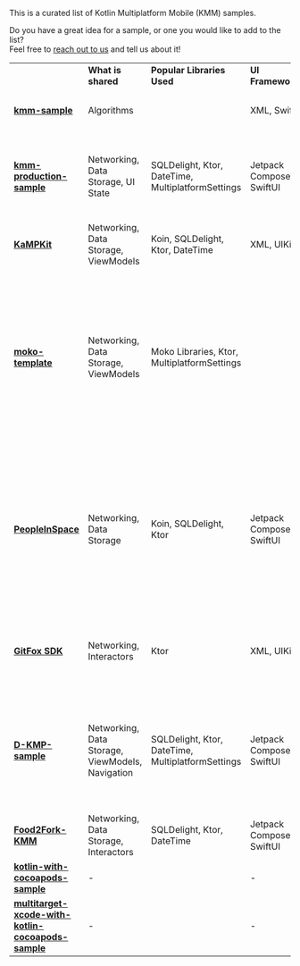 [//]: # (title: Samples)
[//]: # (auxiliary-id: Samples)

This is a curated list of Kotlin Multiplatform Mobile (KMM) samples.  

Do you have a great idea for a sample, or one you would like to add to the list?  
Feel free to [reach out to us](mailto:kmm.feedback@kotlinlang.org) and tell us about it!

<table>
    <tr>
      <td></td>
      <td><strong>What is shared</strong></td>
      <td><strong>Popular Libraries Used</strong></td>
      <td><strong>UI Framework</strong>/td>
      <td><strong>iOS integration</strong></td>
      <td><strong>Platform API's</strong></td>
      <td><strong>Tests</strong></td>
      <td><strong>JS target</strong></td>
      <td><strong>More features</strong></td>
    </tr>
    <tr>
      <td>
        <strong><a href="https://github.com/Kotlin/kmm-sample">kmm-sample</a></strong>
      </td>
      <td>Algorithms</td>
      <td></td>
      <td>XML, SwiftUI</td>
      <td>Framework</td>
      <td>✅</td>
      <td></td>
      <td></td>
      <td><ul><li>expect/actual declarations</li></ul></td>
    </tr>
    <tr>
      <td>
        <strong><a href="https://github.com/Kotlin/kmm-production-sample">kmm-production-sample</a></strong>
      </td>
      <td>Networking, Data Storage, UI State</td>
      <td>SQLDelight, Ktor, DateTime, MultiplatformSettings</td>
      <td>Jetpack Compose, SwiftUI</td>
      <td>Framework</td>
      <td>✅</td>
      <td></td>
      <td></td>
      <td><ul><li>Redux for sharing UI State </li>
<li>Published to Google Play and AppStore</li></ul></td>
    </tr>
    <tr>
      <td>
        <strong><a href="https://github.com/touchlab/KaMPKit">KaMPKit</a></strong>
      </td>
      <td>Networking, Data Storage, ViewModels</td>
      <td>Koin, SQLDelight, Ktor, DateTime</td>
      <td>XML, UIKit</td>
      <td>Cocoapods</td>
      <td></td>
      <td>✅</td>
      <td></td>
      <td></td>
    </tr>
    <tr>
      <td>
        <strong><a href="https://github.com/icerockdev/moko-template">moko-template</a></strong>
      </td>
      <td>Networking, Data Storage, ViewModels</td>
      <td>Moko Libraries, Ktor, MultiplatformSettings</td>
      <td></td>
      <td>Cocoapods</td>
      <td></td>
      <td>✅</td>
      <td></td>
      <td><ul><li>Modular architecture</li>
<li>Shared Features: Resource management, Runtime permissions access, Media access, UI lists management</li><li>Network layer generation from OpenAPI.</li></ul></td>
    </tr>
    <tr>
      <td>
        <strong><a href="https://github.com/joreilly/PeopleInSpace">PeopleInSpace</a></strong>
      </td>
      <td>Networking, Data Storage</td>
      <td>Koin, SQLDelight, Ktor</td>
      <td>Jetpack Compose, SwiftUI</td>
      <td>Cocoadpos, Swift Packages</td>
      <td></td>
      <td>✅</td>
      <td>✅</td>
      <td><ul><li>Targets list: Android Wear OS, iOS watchOS, macOS Desktop <strong>(Compose for Desktop)</strong>, Web <strong>(Compose for Web)</strong>, Web (Kotlin/JS + React Wrapper), JVM </li></ul>
</td>
    </tr>
    <tr>
      <td>
        <strong><a href="https://gitlab.com/terrakok/gitlab-client">GitFox SDK</a></strong>
      </td>
      <td>Networking, Interactors</td>
      <td>Ktor</td>
      <td>XML, UIKit</td>
      <td>Framework</td>
      <td></td>
      <td></td>
      <td>✅</td>
      <td>
        <ul>
            <li>GitLab Multiplatform SDK - Integrated into Flutter app</li>
        </ul>
</td>
    </tr>
    <tr>
      <td>
        <strong><a href="https://github.com/dbaroncelli/D-KMP-sample">D-KMP-sample</a></strong>
      </td>
      <td>Networking, Data Storage, ViewModels, Navigation</td>
      <td>SQLDelight, Ktor, DateTime, MultiplatformSettings</td>
      <td>Jetpack Compose, SwiftUI</td>
      <td>Framework</td>
      <td></td>
      <td>✅</td>
      <td>✅</td>
      <td>
        <ul>
            <li>Implements the MVI pattern and the unidirectional data flow</li>
            <li>Uses Kotlin's StateFlow to trigger UI layer recompositions</li>
        </ul>
      </td>
    </tr>
    <tr>
      <td>
        <strong><a href="https://github.com/mitchtabian/Food2Fork-KMM">Food2Fork-KMM</a></strong>
      </td>
      <td>Networking, Data Storage, Interactors</td>
      <td>SQLDelight, Ktor, DateTime</td>
      <td>Jetpack Compose, SwiftUI</td>
      <td>Cocoapods</td>
      <td></td>
      <td></td>
      <td></td>
      <td></td>
    </tr>
    <tr>
      <td>
        <strong><a href="https://github.com/Kotlin/kotlin-with-cocoapods-sample">kotlin-with-cocoapods-sample</a></strong>
      </td>
      <td>-</td>
      <td></td>
      <td>-</td>
      <td>Cocoapods</td>
      <td>✅</td>
      <td></td>
      <td></td>
      <td></td>
    </tr>
    <tr>
      <td>
        <strong><a href="https://github.com/Kotlin/multitarget-xcode-with-kotlin-cocoapods-sample">multitarget-xcode-with-kotlin-cocoapods-sample</a></strong>
      </td>
      <td>-</td>
      <td></td>
      <td>-</td>
      <td>Cocoapods</td>
      <td></td>
      <td></td>
      <td></td>
      <td></td>
    </tr>
</table>